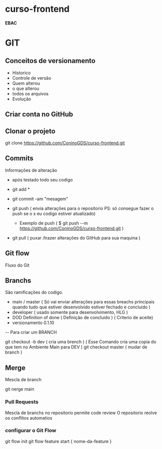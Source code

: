 
# curso-frontend
####  EBAC

# GIT

## Conceitos de versionamento
- Historico
- Controle de versão
- Quem alterou
- o que alterou
- todos os arquivos
- Evolução
 

## Criar conta no GitHub

## Clonar o projeto
git clone https://github.com/ConinoGDS/curso-frontend.git

## Commits
Informações de alteração
- após testado todo seu codigo
- git add *
- git commit -am "mesagem"
- git push ( envia alterações para o repositorio PS: só consegue fazer o push se o s  eu codigo estiver atualizado)  
  - Exemplo de push  ( $ git push --m https://github.com/ConinoGDS/curso-frontend.git   )

- git pull ( puxar /trazer alterações do GitHub para sua maquina )

## Git flow
Fluxo do Git

## Branchs
São ramificações do codigo.

- main / master ( Só vai enviar alterações para essas breachs principais quando tudo que estiver desenvolvido estiver fechado e concluido )
- developer ( usado somente para desenvolvimento, HLG )
- DOD  Definition of done   ( Definição de concluido )  ( Criterio de aceite)
- versionamento 0.1.10

-- Para criar um BRANCH

git checkout -b dev ( cria uma brench )  ( Esse Comando cria uma copia do que tem no Ambiente Main para DEV )
git checkout master ( mudar de branch ) 


## Merge
Mescla de branch

git nerge main 

### Pull Requests
Mescla de branchs  no repositorio
permite code review
O repositorio reolve os conflitos automatios


### configurar o Git Flow 

git flow init
git flow feature start { nome-da-feature }
